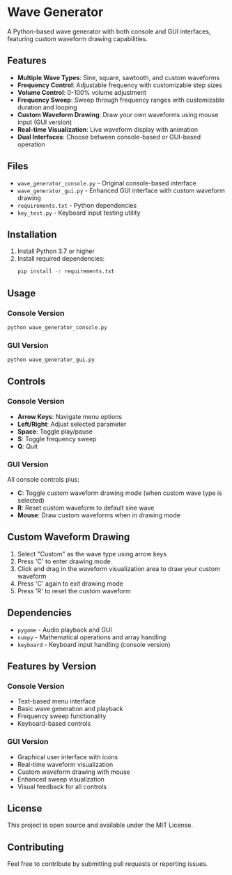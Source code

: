 # Wave Generator

A Python-based wave generator with both console and GUI interfaces, featuring custom waveform drawing capabilities.

## Features

- **Multiple Wave Types**: Sine, square, sawtooth, and custom waveforms
- **Frequency Control**: Adjustable frequency with customizable step sizes
- **Volume Control**: 0-100% volume adjustment
- **Frequency Sweep**: Sweep through frequency ranges with customizable duration and looping
- **Custom Waveform Drawing**: Draw your own waveforms using mouse input (GUI version)
- **Real-time Visualization**: Live waveform display with animation
- **Dual Interfaces**: Choose between console-based or GUI-based operation

## Files

- `wave_generator_console.py` - Original console-based interface
- `wave_generator_gui.py` - Enhanced GUI interface with custom waveform drawing
- `requirements.txt` - Python dependencies
- `key_test.py` - Keyboard input testing utility

## Installation

1. Install Python 3.7 or higher
2. Install required dependencies:
   ```bash
   pip install -r requirements.txt
   ```

## Usage

### Console Version
```bash
python wave_generator_console.py
```

### GUI Version
```bash
python wave_generator_gui.py
```

## Controls

### Console Version
- **Arrow Keys**: Navigate menu options
- **Left/Right**: Adjust selected parameter
- **Space**: Toggle play/pause
- **S**: Toggle frequency sweep
- **Q**: Quit

### GUI Version
All console controls plus:
- **C**: Toggle custom waveform drawing mode (when custom wave type is selected)
- **R**: Reset custom waveform to default sine wave
- **Mouse**: Draw custom waveforms when in drawing mode

## Custom Waveform Drawing

1. Select "Custom" as the wave type using arrow keys
2. Press 'C' to enter drawing mode
3. Click and drag in the waveform visualization area to draw your custom waveform
4. Press 'C' again to exit drawing mode
5. Press 'R' to reset the custom waveform

## Dependencies

- `pygame` - Audio playback and GUI
- `numpy` - Mathematical operations and array handling
- `keyboard` - Keyboard input handling (console version)

## Features by Version

### Console Version
- Text-based menu interface
- Basic wave generation and playback
- Frequency sweep functionality
- Keyboard-based controls

### GUI Version
- Graphical user interface with icons
- Real-time waveform visualization
- Custom waveform drawing with mouse
- Enhanced sweep visualization
- Visual feedback for all controls

## License

This project is open source and available under the MIT License.

## Contributing

Feel free to contribute by submitting pull requests or reporting issues.
